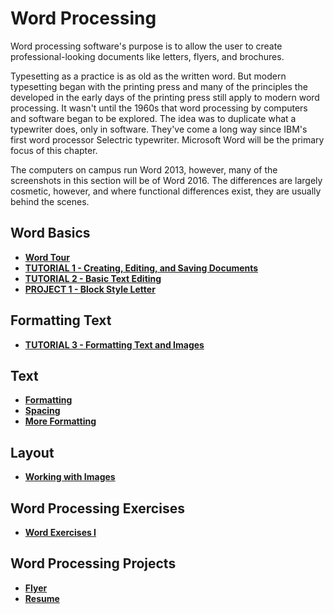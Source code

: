 # Word Processing

Word processing software's purpose is to allow the user to create professional-looking documents like letters, flyers, and brochures.

Typesetting as a practice is as old as the written word. But modern typesetting began with the printing press and many of the principles the developed in the early days of the printing press still apply to modern word processing. It wasn't until the 1960s that word processing by computers and software began to be explored. The idea was to duplicate what a typewriter does, only in software. They've come a long way since IBM's first word processor Selectric typewriter. Microsoft Word will be the primary focus of this chapter.

The computers on campus run Word 2013, however, many of the screenshots in this section will be of Word 2016. The differences are largely cosmetic, however, and where functional differences exist, they are usually behind the scenes.

## Word Basics

* [**Word Tour**](word_tour.md)
* [**TUTORIAL 1 - Creating, Editing, and Saving Documents**](tutorial_creating_editing_saving.md)
* [**TUTORIAL 2 - Basic Text Editing**](tutorial_basic_text.md)
* [**PROJECT 1 - Block Style Letter**](project_block_letter.md)

## Formatting Text

* [**TUTORIAL 3 - Formatting Text and Images**](tutorial_formatting_images.md)

## Text

* [**Formatting**](http://itech.erickuha.com/word-processing/basic-formatting/)
* [**Spacing**](http://itech.erickuha.com/word-processing/paragraph-spacing/)
* [**More Formatting**](http://itech.erickuha.com/word-processing/orientation-shading-borders/)

## Layout

* [**Working with Images**](http://itech.erickuha.com/word-processing/inserting-and-manipulating-images/)

## Word Processing Exercises

* [**Word Exercises I**](http://itech.erickuha.com/word-processing/word-exercises-i/)

## Word Processing Projects


* [**Flyer**](http://itech.erickuha.com/word-processing/project-2-flyer/)
* [**Resume**](http://itech.erickuha.com/word-processing/project-3-resume/)
